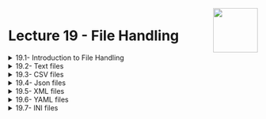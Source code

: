 <img align="right" width="90" height="90" src="https://github.com/cs-MohamedAyman/Computer-Science-Textbooks/blob/master/logos/object-oriented.jpg">

# Lecture 19 - File Handling

<details>
	<summary>19.1- Introduction to File Handling</summary>

</details>

<details>
	<summary>19.2- Text files</summary>

</details>

<details>
	<summary>19.3- CSV files</summary>

</details>

<details>
	<summary>19.4- Json files</summary>

</details>

<details>
	<summary>19.5- XML files</summary>

</details>

<details>
	<summary>19.6- YAML files</summary>

</details>

<details>
	<summary>19.7- INI files</summary>

</details>
